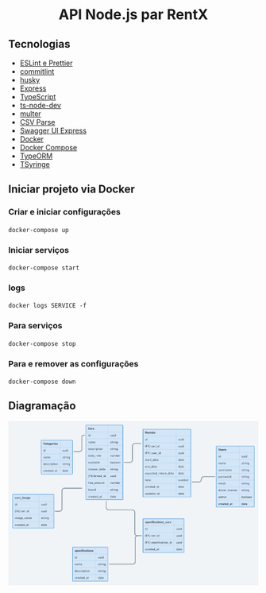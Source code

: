 <h1 align="center">API Node.js par RentX</h1>

## Tecnologias

- [ESLint e Prettier](https://www.notion.so/ESLint-e-Prettier-Trilha-Node-js-d3f3ef576e7f45dfbbde5c25fa662779)
- [commitlint](https://commitlint.js.org/)
- [husky](https://yarnpkg.com/package/husky)
- [Express](https://expressjs.com/)
- [TypeScript](https://www.typescriptlang.org/)
- [ts-node-dev](https://yarnpkg.com/package/ts-node-dev)
- [multer](https://github.com/expressjs/multer)
- [CSV Parse](https://csv.js.org/parse/)
- [Swagger UI Express](https://yarnpkg.com/package/swagger-ui-express)
- [Docker](https://www.docker.com/)
- [Docker Compose](https://docs.docker.com/compose/)
- [TypeORM](https://typeorm.io/)
- [TSyringe](https://github.com/microsoft/tsyringe)

## Iniciar projeto via Docker

### Criar e iniciar configurações

`docker-compose up`

### Iniciar serviços

`docker-compose start`

### logs

`docker logs SERVICE -f`

### Para serviços

`docker-compose stop`

### Para e remover as configurações

`docker-compose down`

## Diagramação

![Esquema banco de dados](.github/diagrama.png)


